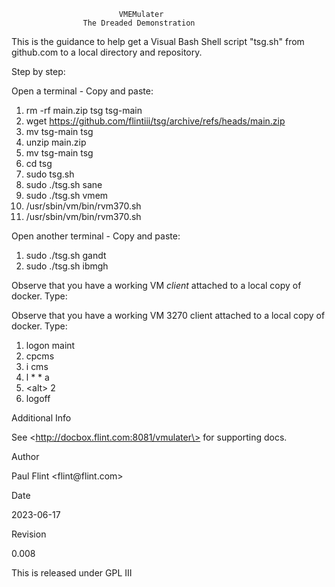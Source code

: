                             VMEMulater
                    The Dreaded Demonstration

This is the guidance to help get a Visual Bash Shell script \"tsg.sh\"
from github.com to a local directory and repository.

Step by step:

Open a terminal - Copy and paste:

1.  rm -rf main.zip tsg tsg-main
2.  wget https://github.com/flintiii/tsg/archive/refs/heads/main.zip
3.  mv tsg-main tsg
4.  unzip main.zip
5.  mv tsg-main tsg
6.  cd tsg
7.  sudo tsg.sh
8.  sudo ./tsg.sh sane
9.  sudo ./tsg.sh vmem
10. /usr/sbin/vm/bin/rvm370.sh
11. /usr/sbin/vm/bin/rvm370.sh

Open another terminal - Copy and paste:

1.  sudo ./tsg.sh gandt
2.  sudo ./tsg.sh ibmgh

Observe that you have a working VM *client* attached to a local copy of
docker. Type:

Observe that you have a working VM 3270 client attached to a local copy
of docker. Type:

1.  logon maint
2.  cpcms
3.  i cms
4.  l \* \* a
5.  \<alt\> 2
6.  logoff

Additional Info

See \<http://docbox.flint.com:8081/vmulater\> for supporting docs.

Author

Paul Flint \<flint\@flint.com\>

Date

2023-06-17

Revision

0.008

This is released under GPL III
